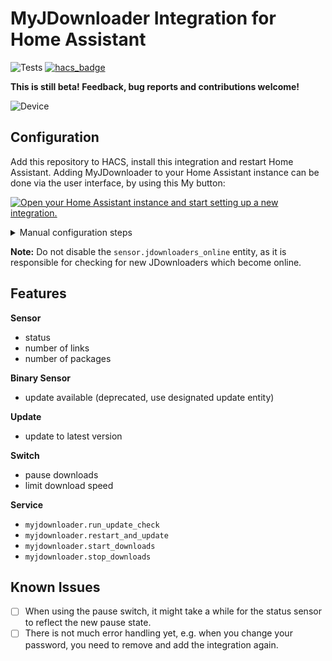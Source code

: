 # MyJDownloader Integration for Home Assistant

![Tests](https://github.com/doudz/homeassistant-myjdownloader/workflows/Tests/badge.svg)
[![hacs_badge](https://img.shields.io/badge/HACS-Custom-orange.svg)](https://github.com/custom-components/hacs)

**This is still beta! Feedback, bug reports and contributions welcome!**

![Device](jdownloader.png)

## Configuration

Add this repository to HACS, install this integration and restart Home Assistant. Adding MyJDownloader to your Home Assistant instance can be done via the user interface, by using this My button:

[![Open your Home Assistant instance and start setting up a new integration.](https://my.home-assistant.io/badges/config_flow_start.svg)](https://my.home-assistant.io/redirect/config_flow_start/?domain=myjdownloader)

<details>
  <summary>Manual configuration steps</summary>

- Browse to your Home Assistant instance.
- In the sidebar click on [Configuration](https://my.home-assistant.io/redirect/config).
- From the configuration menu select: [Integrations](https://my.home-assistant.io/redirect/integrations).
- In the bottom right, click on the [Add Integration](https://my.home-assistant.io/redirect/config_flow_start/?domain=myjdownloader) button.
- From the list, search and select "MyJDownloader".
- Follow the instruction on screen to complete the set up.
</details>

**Note:** Do not disable the `sensor.jdownloaders_online` entity, as it is responsible for checking for new JDownloaders which become online.

## Features

**Sensor**

- status
- number of links
- number of packages

**Binary Sensor**

- update available (deprecated, use designated update entity)

**Update**

- update to latest version

**Switch**

- pause downloads
- limit download speed

**Service**

- `myjdownloader.run_update_check`
- `myjdownloader.restart_and_update`
- `myjdownloader.start_downloads`
- `myjdownloader.stop_downloads`

## Known Issues

- [ ] When using the pause switch, it might take a while for the status sensor to reflect the new pause state.
- [ ] There is not much error handling yet, e.g. when you change your password, you need to remove and add the integration again.
